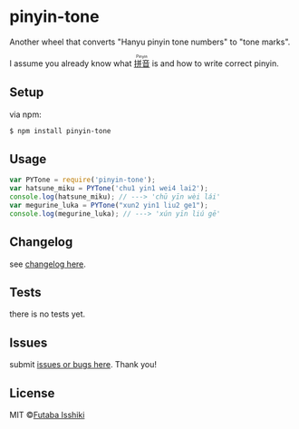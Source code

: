 # pinyin-tone
Another wheel that converts "Hanyu pinyin tone numbers" to "tone marks".

I assume you already know what [<ruby><rb>拼音</rb><rp>(</rp><rt>Pinyin</rt><rp>)</rp><ruby>](https://en.wikipedia.org/wiki/Pinyin) is and how to write correct pinyin.

## Setup

via npm:
```bash
$ npm install pinyin-tone
```

## Usage
```javascript
var PYTone = require('pinyin-tone');
var hatsune_miku = PYTone('chu1 yin1 wei4 lai2');
console.log(hatsune_miku); // ---> 'chū yīn wèi lái'
var megurine_luka = PYTone("xun2 yin1 liu2 ge1");
console.log(megurine_luka); // ---> 'xún yīn liú gē'
```

## Changelog

see [changelog here](https://github.com/issiki/pinyin-tone-marks/blob/master/CHANGELOG.md).

## Tests

there is no tests yet.

## Issues

submit [issues or bugs here](https://github.com/issiki/pinyin-tone-marks/issues). Thank you!

## License
MIT ©[Futaba Isshiki](https://futaba.love)

